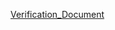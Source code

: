 [Verification_Document](https://docs.google.com/document/d/10E9HOXH2X9bur3Ojsm8lq_eK8auTY-xSk3X8ZDZqPV4/edit?usp=sharing)